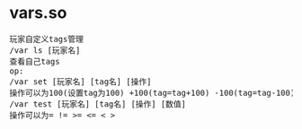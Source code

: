 # vars.so
<pre>
玩家自定义tags管理
/var ls [玩家名]
查看自己tags
op:
/var set [玩家名] [tag名] [操作]
操作可以为100(设置tag为100) +100(tag=tag+100) -100(tag=tag-100)
/var test [玩家名] [tag名] [操作] [数值]
操作可以为= != >= <= < >
</pre>

